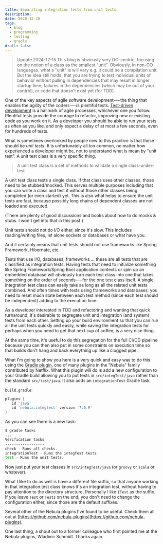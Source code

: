 ```yaml
---
title: Separating integration tests from unit tests
description:
date: 2020-12-30
tags:
  - blog
  - programming
  - testing
  - gradle
draft: false
---
```


> Update 2024-12-15
> This blog is obviously very OO-centric, focusing on the notion of a
> class as the smallest "unit". Obviously, in non-OO languages, what
> a "unit" is will vary e.g. it could be a compilation unit. But the
> idea still holds, that you are trying to test individual units of
> behavior without pulling in dependencies that may result in longer
> startup time, failures in the dependencies (which may be out of your
> control), or code that doesn't exist yet (for TDD).

One of the key aspects of agile software development --- the thing that
enables the agility of the coders --- is plentiful tests.
[Test-driven development](https://en.wikipedia.org/wiki/Test-driven_development)
is a hallmark of agile processes,
whichever one you follow. Plentiful tests provide the courage to
refactor, improving new or existing code as you work on it. As a
developer you should be able to run your tests as often as you like, and
only expect a delay of at most a few seconds, even for hundreds of
tests.

What is sometimes overlooked by people new to this practice is that
these should be _unit tests_. It is unfortunately all too common, no
matter how experienced a developer might be, not to understand what is
mean by "unit test". A unit test class is a very specific thing.

> A unit test class is a set of methods to validate a single class-under-test.

A unit test class tests a single class. If that class uses other
classes, those need to be stubbed/mocked. This serves multiple purposes
including that you can write a class and test it without those other
classes being completed (or even started) yet. This is also what helps
to ensure the unit tests are fast, because possibly long chains of
dependent classes are not loaded and executed.

(There are plenty of good discussions and books about how to do mocks &
stubs. I won't get into that in this post.)

Unit tests should not do I/O either, since it's slow. This includes
reading/writing files, let alone sockets or databases or what have you.

And it certainly means that unit tests should not use frameworks like
Spring Framework, Hibernate, etc.

Tests that use I/O, databases, frameworks ... these are all tests that
are classified as integration tests. Having tests that need to
initialize something like Spring Framework/Spring Boot application
contexts or spin up an embedded database will obviously turn each test
class into one that takes something on the order of seconds --- for the
one test class itself. A single integration test class can easily take
as long as all the related unit tests combined. And often times with
tests using frameworks and databases, you need to reset much state
between each test method (since each test should be independent) adding
to the execution time.

As a developer interested in TDD and refactoring and wanting that quick
turnaround, it's desirable to segregate unit and integration (and
system) tests from each other. Setting up your build environment so that
you can run all the unit tests quickly and easily, while saving the
integration tests for perhaps when you need to get that next cup of
coffee, is a very nice thing.

At the same time, it's useful to do this segregation for the full CI/CD
pipeline because you can then also put in some constraints on execution
time so that builds don't hang and back everything up like a clogged
pipe.

What I'm going to show you here is a very quick and easy way to do this
using the [Gradle](https://gradle.org/)
[plugin](https://github.com/nebula-plugins/nebula-project-plugin),
one of many plugins in the "Nebula"
family contributed by Netflix. What this plugin will do is add a new
configuration to your Gradle build allowing you to put tests in
`src/integTest/java` rather than the standard `src/test/java`. It also adds an
`integrationTest` Gradle task.

`build.gradle`:

```groovy
plugins {
   id 'java'
   id 'nebula.integtest' version '7.0.9'
}
```

As you can see there is a new task:

```bash
$ gradle tasks
...
Verification tasks
------------------
check - Runs all checks.
integrationTest - Runs the integTest tests
test - Runs the unit tests.
```

Now just put your test classes in `src/integTest/java` (or `groovy` or
`scala` or whatever).

What I like to do as well is have a different file suffix, so that
anyone working in that integration test class knows it's an integration
test, without having to pay attention to the directory structure.
Personally I like `ITest` as the suffix.
If you leave `Test` or `Tests` on the end, you don't need to
change the configuration either, since those are the default suffixes.

Several other of the Nebula plugins I've found to be useful. Check them
all out at
[https://github.com/nebula-plugins](https://github.com/nebula-plugins).

One last thing, a shout out to a former colleague who first pointed me
at the Nebula plugins, Wladimir Schmidt. Thanks again.
